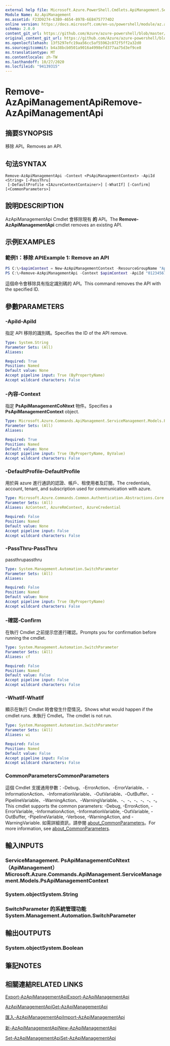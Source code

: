```yaml
---
external help file: Microsoft.Azure.PowerShell.Cmdlets.ApiManagement.ServiceManagement.dll-Help.xml
Module Name: Az.ApiManagement
ms.assetid: F23D9274-63B9-4654-897B-6E84757774D2
online version: https://docs.microsoft.com/en-us/powershell/module/az.apimanagement/remove-azapimanagementapi
schema: 2.0.0
content_git_url: https://github.com/Azure/azure-powershell/blob/master/src/ApiManagement/ApiManagement/help/Remove-AzApiManagementApi.md
original_content_git_url: https://github.com/Azure/azure-powershell/blob/master/src/ApiManagement/ApiManagement/help/Remove-AzApiManagementApi.md
ms.openlocfilehash: 13f5297efc19aa56cc5af55962c072f5ff2a32d0
ms.sourcegitcommit: b4a38bcb0501a9016a4998efd377aa75d3ef9ce8
ms.translationtype: MT
ms.contentlocale: zh-TW
ms.lasthandoff: 10/27/2020
ms.locfileid: "94139315"
---
```

# <span data-ttu-id="be42f-101">Remove-AzApiManagementApi</span><span class="sxs-lookup"><span data-stu-id="be42f-101">Remove-AzApiManagementApi</span></span>

## <span data-ttu-id="be42f-102">摘要</span><span class="sxs-lookup"><span data-stu-id="be42f-102">SYNOPSIS</span></span>
<span data-ttu-id="be42f-103">移除 API。</span><span class="sxs-lookup"><span data-stu-id="be42f-103">Removes an API.</span></span>

## <span data-ttu-id="be42f-104">句法</span><span class="sxs-lookup"><span data-stu-id="be42f-104">SYNTAX</span></span>

```
Remove-AzApiManagementApi -Context <PsApiManagementContext> -ApiId <String> [-PassThru]
 [-DefaultProfile <IAzureContextContainer>] [-WhatIf] [-Confirm] [<CommonParameters>]
```

## <span data-ttu-id="be42f-105">說明</span><span class="sxs-lookup"><span data-stu-id="be42f-105">DESCRIPTION</span></span>
<span data-ttu-id="be42f-106">AzApiManagementApi Cmdlet 會移除現有 **的** API。</span><span class="sxs-lookup"><span data-stu-id="be42f-106">The **Remove-AzApiManagementApi** cmdlet removes an existing API.</span></span>

## <span data-ttu-id="be42f-107">示例</span><span class="sxs-lookup"><span data-stu-id="be42f-107">EXAMPLES</span></span>

### <span data-ttu-id="be42f-108">範例1：移除 API</span><span class="sxs-lookup"><span data-stu-id="be42f-108">Example 1: Remove an API</span></span>
```powershell
PS C:\>$apimContext = New-AzApiManagementContext -ResourceGroupName "Api-Default-WestUS" -ServiceName "contoso"
PS C:\>Remove-AzApiManagementApi -Context $apimContext -ApiId "0123456789"
```

<span data-ttu-id="be42f-109">這個命令會移除具有指定識別碼的 API。</span><span class="sxs-lookup"><span data-stu-id="be42f-109">This command removes the API with the specified ID.</span></span>

## <span data-ttu-id="be42f-110">參數</span><span class="sxs-lookup"><span data-stu-id="be42f-110">PARAMETERS</span></span>

### <span data-ttu-id="be42f-111">-ApiId</span><span class="sxs-lookup"><span data-stu-id="be42f-111">-ApiId</span></span>
<span data-ttu-id="be42f-112">指定 API 移除的識別碼。</span><span class="sxs-lookup"><span data-stu-id="be42f-112">Specifies the ID of the API remove.</span></span>

```yaml
Type: System.String
Parameter Sets: (All)
Aliases:

Required: True
Position: Named
Default value: None
Accept pipeline input: True (ByPropertyName)
Accept wildcard characters: False
```

### <span data-ttu-id="be42f-113">-內容</span><span class="sxs-lookup"><span data-stu-id="be42f-113">-Context</span></span>
<span data-ttu-id="be42f-114">指定 **PsApiManagementCoNtext** 物件。</span><span class="sxs-lookup"><span data-stu-id="be42f-114">Specifies a **PsApiManagementContext** object.</span></span>

```yaml
Type: Microsoft.Azure.Commands.ApiManagement.ServiceManagement.Models.PsApiManagementContext
Parameter Sets: (All)
Aliases:

Required: True
Position: Named
Default value: None
Accept pipeline input: True (ByPropertyName, ByValue)
Accept wildcard characters: False
```

### <span data-ttu-id="be42f-115">-DefaultProfile</span><span class="sxs-lookup"><span data-stu-id="be42f-115">-DefaultProfile</span></span>
<span data-ttu-id="be42f-116">用於與 azure 進行通訊的認證、帳戶、租使用者及訂閱。</span><span class="sxs-lookup"><span data-stu-id="be42f-116">The credentials, account, tenant, and subscription used for communication with azure.</span></span>

```yaml
Type: Microsoft.Azure.Commands.Common.Authentication.Abstractions.Core.IAzureContextContainer
Parameter Sets: (All)
Aliases: AzContext, AzureRmContext, AzureCredential

Required: False
Position: Named
Default value: None
Accept pipeline input: False
Accept wildcard characters: False
```

### <span data-ttu-id="be42f-117">-PassThru</span><span class="sxs-lookup"><span data-stu-id="be42f-117">-PassThru</span></span>
<span data-ttu-id="be42f-118">passthru</span><span class="sxs-lookup"><span data-stu-id="be42f-118">passthru</span></span>

```yaml
Type: System.Management.Automation.SwitchParameter
Parameter Sets: (All)
Aliases:

Required: False
Position: Named
Default value: None
Accept pipeline input: True (ByPropertyName)
Accept wildcard characters: False
```

### <span data-ttu-id="be42f-119">-確認</span><span class="sxs-lookup"><span data-stu-id="be42f-119">-Confirm</span></span>
<span data-ttu-id="be42f-120">在執行 Cmdlet 之前提示您進行確認。</span><span class="sxs-lookup"><span data-stu-id="be42f-120">Prompts you for confirmation before running the cmdlet.</span></span>

```yaml
Type: System.Management.Automation.SwitchParameter
Parameter Sets: (All)
Aliases: cf

Required: False
Position: Named
Default value: False
Accept pipeline input: False
Accept wildcard characters: False
```

### <span data-ttu-id="be42f-121">-WhatIf</span><span class="sxs-lookup"><span data-stu-id="be42f-121">-WhatIf</span></span>
<span data-ttu-id="be42f-122">顯示在執行 Cmdlet 時會發生什麼情況。</span><span class="sxs-lookup"><span data-stu-id="be42f-122">Shows what would happen if the cmdlet runs.</span></span>
<span data-ttu-id="be42f-123">未執行 Cmdlet。</span><span class="sxs-lookup"><span data-stu-id="be42f-123">The cmdlet is not run.</span></span>

```yaml
Type: System.Management.Automation.SwitchParameter
Parameter Sets: (All)
Aliases: wi

Required: False
Position: Named
Default value: False
Accept pipeline input: False
Accept wildcard characters: False
```

### <span data-ttu-id="be42f-124">CommonParameters</span><span class="sxs-lookup"><span data-stu-id="be42f-124">CommonParameters</span></span>
<span data-ttu-id="be42f-125">這個 Cmdlet 支援通用參數：-Debug、-ErrorAction、-ErrorVariable、-InformationAction、-InformationVariable、-OutVariable、-OutBuffer、-PipelineVariable、-WarningAction、-WarningVariable、-、-、-、-、-、-。</span><span class="sxs-lookup"><span data-stu-id="be42f-125">This cmdlet supports the common parameters: -Debug, -ErrorAction, -ErrorVariable, -InformationAction, -InformationVariable, -OutVariable, -OutBuffer, -PipelineVariable, -Verbose, -WarningAction, and -WarningVariable.</span></span> <span data-ttu-id="be42f-126">如需詳細資訊，請參閱 [about_CommonParameters](http://go.microsoft.com/fwlink/?LinkID=113216)。</span><span class="sxs-lookup"><span data-stu-id="be42f-126">For more information, see [about_CommonParameters](http://go.microsoft.com/fwlink/?LinkID=113216).</span></span>

## <span data-ttu-id="be42f-127">輸入</span><span class="sxs-lookup"><span data-stu-id="be42f-127">INPUTS</span></span>

### <span data-ttu-id="be42f-128">ServiceManagement. PsApiManagementCoNtext （ApiManagement）</span><span class="sxs-lookup"><span data-stu-id="be42f-128">Microsoft.Azure.Commands.ApiManagement.ServiceManagement.Models.PsApiManagementContext</span></span>

### <span data-ttu-id="be42f-129">System.object</span><span class="sxs-lookup"><span data-stu-id="be42f-129">System.String</span></span>

### <span data-ttu-id="be42f-130">SwitchParameter 的系統管理功能</span><span class="sxs-lookup"><span data-stu-id="be42f-130">System.Management.Automation.SwitchParameter</span></span>

## <span data-ttu-id="be42f-131">輸出</span><span class="sxs-lookup"><span data-stu-id="be42f-131">OUTPUTS</span></span>

### <span data-ttu-id="be42f-132">System.object</span><span class="sxs-lookup"><span data-stu-id="be42f-132">System.Boolean</span></span>

## <span data-ttu-id="be42f-133">筆記</span><span class="sxs-lookup"><span data-stu-id="be42f-133">NOTES</span></span>

## <span data-ttu-id="be42f-134">相關連結</span><span class="sxs-lookup"><span data-stu-id="be42f-134">RELATED LINKS</span></span>

[<span data-ttu-id="be42f-135">Export-AzApiManagementApi</span><span class="sxs-lookup"><span data-stu-id="be42f-135">Export-AzApiManagementApi</span></span>](./Export-AzApiManagementApi.md)

[<span data-ttu-id="be42f-136">AzApiManagementApi</span><span class="sxs-lookup"><span data-stu-id="be42f-136">Get-AzApiManagementApi</span></span>](./Get-AzApiManagementApi.md)

[<span data-ttu-id="be42f-137">匯入-AzApiManagementApi</span><span class="sxs-lookup"><span data-stu-id="be42f-137">Import-AzApiManagementApi</span></span>](./Import-AzApiManagementApi.md)

[<span data-ttu-id="be42f-138">新-AzApiManagementApi</span><span class="sxs-lookup"><span data-stu-id="be42f-138">New-AzApiManagementApi</span></span>](./New-AzApiManagementApi.md)

[<span data-ttu-id="be42f-139">Set-AzApiManagementApi</span><span class="sxs-lookup"><span data-stu-id="be42f-139">Set-AzApiManagementApi</span></span>](./Set-AzApiManagementApi.md)


